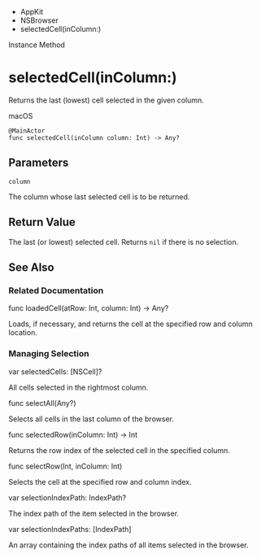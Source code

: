 

- AppKit
- NSBrowser
-  selectedCell(inColumn:) 

Instance Method

# selectedCell(inColumn:)

Returns the last (lowest) cell selected in the given column.

macOS

``` source
@MainActor
func selectedCell(inColumn column: Int) -> Any?
```

## Parameters 

`column`  

The column whose last selected cell is to be returned.

## Return Value

The last (or lowest) selected cell. Returns `nil` if there is no selection.

## See Also

### Related Documentation

func loadedCell(atRow: Int, column: Int) -> Any?

Loads, if necessary, and returns the cell at the specified row and column location.

### Managing Selection

var selectedCells: [NSCell]?

All cells selected in the rightmost column.

func selectAll(Any?)

Selects all cells in the last column of the browser.

func selectedRow(inColumn: Int) -> Int

Returns the row index of the selected cell in the specified column.

func selectRow(Int, inColumn: Int)

Selects the cell at the specified row and column index.

var selectionIndexPath: IndexPath?

The index path of the item selected in the browser.

var selectionIndexPaths: [IndexPath]

An array containing the index paths of all items selected in the browser.

